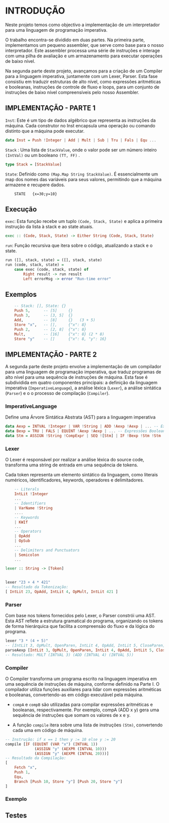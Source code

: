 # INTRODUÇÃO

Neste projeto temos como objectivo a implementação de um interpretador para uma linguagem de programação imperativa.

O trabalho encontra-se dividido em duas partes. Na primeira parte, implementamos um pequeno assembler, que serve como base para o nosso interpretador. Este assembler processa uma série de instruções e interage com uma pilha de avaliação e um armazenamento para executar operações de baixo nível.

Na segunda parte deste projeto, avançamos para a criação de um Compiler para a linguagem imperativa, juntamente com um Lexer, Parser. Esta fase consistiu em traduzir estruturas de alto nível, como expressões aritméticas e booleanas, instruções de controle de fluxo e loops, para um conjunto de instruções de baixo nível compreensíveis pelo nosso Assembler.



## IMPLEMENTAÇÃO - PARTE 1

`Inst`: Este é um tipo de dados algébrico que representa as instruções da máquina. Cada construtor no Inst encapsula uma operação ou comando distinto que a máquina pode executar.

~~~hs
data Inst = Push !Integer | Add | Mult | Sub | Tru | Fals | Equ ...
~~~


`Stack` : Uma lista de `StackValue`, onde o valor pode ser um número inteiro `(IntVal)` ou um booleano `(TT, FF)` . 

~~~hs
type Stack = [StackValue]
~~~

`State`: Definido como  `(Map.Map String StackValue)`. É essencialmente um map dos nomes das variáveis para seus valores, permitindo que a máquina armazene e recupere dados.

~~~
    STATE   {x=30;y=10}
~~~


##  Execução 

`exec`: Esta função recebe um tuplo `(Code, Stack, State)` e aplica a primeira instrução da lista à stack e ao state atuais.

~~~hs
exec :: (Code, Stack, State) -> Either String (Code, Stack, State)
~~~

`run`: Função recursiva que itera sobre o código, atualizando a stack e o state.
~~~hs
run ([], stack, state) = ([], stack, state)  
run (code, stack, state) =
    case exec (code, stack, state) of
        Right result -> run result
        Left errorMsg -> error "Run-time error"
~~~



##  Exemplos 

~~~hs
    -- Stack: [], State: {}
    Push 5,      -- [5]     {}
    Push 3,      -- [3, 5]  {}
    Add,         -- [8]     {}   (3 + 5)
    Store "x",   -- [],     {"x": 8}  
    Push 2,      -- [2, 8]  {"x": 8}
    Mult,        -- [16]    {"x": 8} (2 * 8)
    Store "y"    -- []      {"x": 8, "y": 16} 
~~~



## IMPLEMENTAÇÃO - PARTE 2

A segunda parte deste projeto envolve a implementação de um compilador para uma linguagem de programação imperativa, que traduz programas de alto nível para uma sequência de instruções de máquina. Esta fase é subdividida em quatro componentes principais: a definição da linguagem imperativa (`ImperativeLanguage`), a análise léxica (`Lexer`), a análise sintática (`Parser`) e o o processo de compilação (`Compiler`).


### ImperativeLanguage
Define uma Árvore Sintática Abstrata (AST) para a linguagem imperativa

~~~hs
data Aexp = INTVAL !Integer | VAR !String | ADD !Aexp !Aexp | ... -- Expressões Aritméticas
data Bexp = TRU | FALS | EQUINT !Aexp !Aexp | ... -- Expressões Booleanas
data Stm = ASSIGN !String !CompExpr | SEQ ![Stm] | IF !Bexp !Stm !Stm | ... -- Instruções

~~~

### Lexer

O Lexer é responsável por realizar a análise léxica do source code, transforma uma string de entrada em uma sequência de tokens. 

Cada token representa um elemento sintático  da linguagem, como literais numéricos, identificadores, keywords, operadores e delimitadores.

~~~hs
    -- Literals
    IntLit !Integer
    ...
    -- Identifiers
    | VarName !String
    .... 
    -- Keywords
    | KWIf
    ...
    -- Operators
    | OpAdd
    | OpSub
    ...
    -- Delimiters and Punctuators
    | Semicolon
    ...
~~~



~~~hs
lexer :: String -> [Token]
 

lexer "23 + 4 * 421" 
-- Resultado da Tokenização:
[ IntLit 23, OpAdd, IntLit 4, OpMult, IntLit 421 ]
~~~


### Parser

Com base nos tokens fornecidos pelo Lexer, o Parser constrói uma  AST. Esta AST reflete a estrutura gramatical do programa, organizando os tokens de forma hierárquica que facilita a compreensão do fluxo e da lógica do programa.



~~~hs
lexer "3 * (4 + 5)" 
-- [IntLit 3, OpMult, OpenParen, IntLit 4, OpAdd, IntLit 5, CloseParen]
parseAexp [IntLit 3, OpMult, OpenParen, IntLit 4, OpAdd, IntLit 5, CloseParen]
-- Resultado: MULT (INTVAL 3) (ADD (INTVAL 4) (INTVAL 5))

~~~


### Compiler

O  Compiler transforma um programa escrito na linguagem imperativa em uma sequência de instruções de máquina, conforme definido na Parte I. O compilador utiliza funções auxiliares para lidar com expressões aritméticas e booleanas, convertendo-as em código executável pela máquina.


- `compA` e `compB` são utilizadas para compilar expressões aritméticas e booleanas, respectivamente. Por exemplo, compA (ADD x y) gera uma sequência de instruções que somam os valores de x e y.


- A função `compile` itera sobre uma lista de instruções `(Stm)`, convertendo cada uma em código de máquina. 

~~~hs
-- Instrução: if x == 1 then y := 10 else y := 20
compile [IF (EQUINT (VAR "x") (INTVAL 1)) 
             (ASSIGN "y" (AEXPR (INTVAL 10))) 
             (ASSIGN "y" (AEXPR (INTVAL 20)))]
-- Resultado da Compilação:
[
    Fetch "x",
    Push 1,
    Equ,
    Branch [Push 10, Store "y"] [Push 20, Store "y"]
]

~~~

### Exemplo


## Testes
